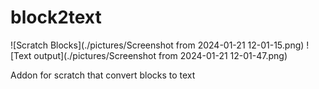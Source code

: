 # block2text

![Scratch Blocks](./pictures/Screenshot from 2024-01-21 12-01-15.png)
![Text output](./pictures/Screenshot from 2024-01-21 12-01-47.png)

Addon for scratch that convert blocks to text
